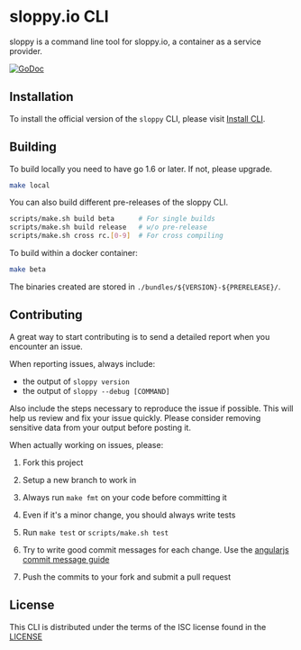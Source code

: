 # sloppy.io CLI

sloppy is a command line tool for sloppy.io, a container as a service provider.

[![GoDoc](https://godoc.org/github.com/sloppyio/cli/src?status.svg)](https://godoc.org/github.com/sloppyio/cli/src/)  

## Installation

To install the official version of the `sloppy` CLI, please visit [Install CLI](https://sloppy.io/knowledge-base/install-cli/).

## Building

To build locally you need to have go 1.6 or later. If not, please upgrade.

```sh
make local
```

You can also build different pre-releases of the sloppy CLI.
```sh
scripts/make.sh build beta      # For single builds
scripts/make.sh build release   # w/o pre-release
scripts/make.sh cross rc.[0-9]  # For cross compiling
```

To build within a docker container:
```sh
make beta
```
The binaries created are stored in `./bundles/${VERSION}-${PRERELEASE}/`.

## Contributing

A great way to start contributing is to send a detailed report when you encounter an issue.

When reporting issues, always include:
* the output of `sloppy version`
* the output of `sloppy --debug [COMMAND]`

Also include the steps necessary to reproduce the issue if possible. This will help us review and fix your issue quickly.
Please consider removing sensitive data from your output before posting it.

When actually working on issues, please:

1. Fork this project

2. Setup a new branch to work in

3. Always run `make fmt` on your code before committing it

4. Even if it's a minor change, you should always write tests

5. Run `make test` or `scripts/make.sh test`

6. Try to write good commit messages for each change. Use the [angularjs commit message guide](https://gist.github.com/stephenparish/9941e89d80e2bc58a153)

7. Push the commits to your fork and submit a pull request


## License
This CLI is distributed under the terms of the ISC license found in the [LICENSE](./LICENSE)
